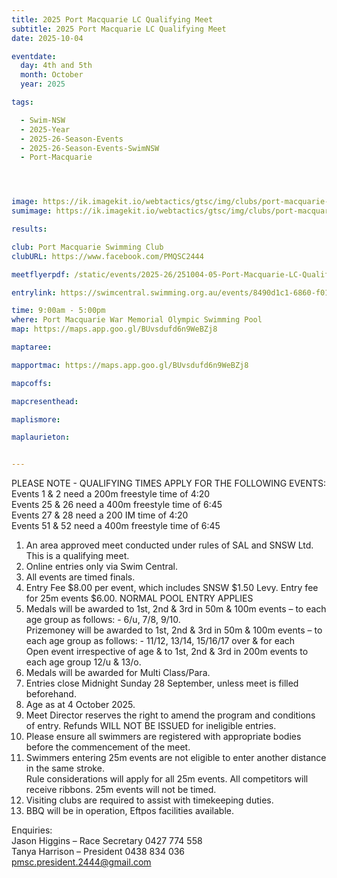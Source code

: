 ```yaml
---
title: 2025 Port Macquarie LC Qualifying Meet
subtitle: 2025 Port Macquarie LC Qualifying Meet
date: 2025-10-04

eventdate:
  day: 4th and 5th
  month: October
  year: 2025

tags:

  - Swim-NSW
  - 2025-Year
  - 2025-26-Season-Events
  - 2025-26-Season-Events-SwimNSW
  - Port-Macquarie




image: https://ik.imagekit.io/webtactics/gtsc/img/clubs/port-macquarie-swimming-club-600x400.jpg
sumimage: https://ik.imagekit.io/webtactics/gtsc/img/clubs/port-macquarie-swimming-club-400x600.jpg

results: 

club: Port Macquarie Swimming Club
clubURL: https://www.facebook.com/PMQSC2444

meetflyerpdf: /static/events/2025-26/251004-05-Port-Macquarie-LC-Qualifying-Meet-flyer.pdf

entrylink: https://swimcentral.swimming.org.au/events/8490d1c1-6860-f011-bec2-7c1e5289e092/nominations

time: 9:00am - 5:00pm
where: Port Macquarie War Memorial Olympic Swimming Pool
map: https://maps.app.goo.gl/BUvsdufd6n9WeBZj8

maptaree: 

mapportmac: https://maps.app.goo.gl/BUvsdufd6n9WeBZj8

mapcoffs:

mapcresenthead:

maplismore: 

maplaurieton: 


---
```





PLEASE NOTE - QUALIFYING TIMES APPLY FOR THE FOLLOWING EVENTS:</br>
Events 1 & 2 need a 200m freestyle time of 4:20</br>
Events 25 & 26 need a 400m freestyle time of 6:45</br>
Events 27 & 28 need a 200 IM time of 4:20</br>
Events 51 & 52 need a 400m freestyle time of 6:45</br>

1. An area approved meet conducted under rules of SAL and SNSW Ltd. This is a qualifying meet.</br>
2. Online entries only via Swim Central.</br>
3. All events are timed finals.</br>
4. Entry Fee $8.00 per event, which includes SNSW $1.50 Levy. Entry fee for 25m events $6.00. NORMAL POOL ENTRY APPLIES</br>
5. Medals will be awarded to 1st, 2nd & 3rd in 50m & 100m events – to each age group as follows: - 6/u, 7/8, 9/10.</br>
Prizemoney will be awarded to 1st, 2nd & 3rd in 50m & 100m events – to each age group as follows: - 11/12, 13/14, 15/16/17 over & for each</br>
Open event irrespective of age & to 1st, 2nd & 3rd in 200m events to each age group 12/u & 13/o.</br>
6. Medals will be awarded for Multi Class/Para.</br>
7. Entries close Midnight Sunday 28 September, unless meet is filled beforehand.</br>
8. Age as at 4 October 2025.</br>
9. Meet Director reserves the right to amend the program and conditions of entry. Refunds WILL NOT BE ISSUED for ineligible entries.</br>
10. Please ensure all swimmers are registered with appropriate bodies before the commencement of the meet.</br>
11. Swimmers entering 25m events are not eligible to enter another distance in the same stroke.</br>
Rule considerations will apply for all 25m events. All competitors will receive ribbons. 25m events will not be timed.</br>
12. Visiting clubs are required to assist with timekeeping duties.</br>
13. BBQ will be in operation, Eftpos facilities available.</br>

Enquiries:</br>
Jason Higgins – Race Secretary 0427 774 558</br>
Tanya Harrison – President 0438 834 036 <a title="mailto:pmsc.president.2444@gmail.com" href="mailto:pmsc.president.2444@gmail.com" target="new" >pmsc.president.2444@gmail.com</a>